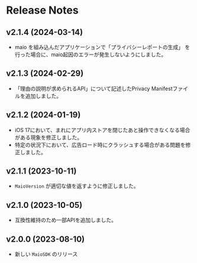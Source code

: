 # Release Notes

## v2.1.4 (2024-03-14)

- maio を組み込んだアプリケーションで「プライバシーレポートの生成」 を行った場合に、maio起因のエラーが発生しないようにしました。

## v2.1.3 (2024-02-29)

- 「理由の説明が求められるAPI」について記述したPrivacy Manifestファイルを追加しました。

## v2.1.2 (2024-01-19)

- iOS 17において、まれにアプリ内ストアを閉じたあと操作できなくなる場合がある現象を修正しました。
- 特定の状況下において、広告ロード時にクラッシュする場合がある問題を修正しました。

## v2.1.1 (2023-10-11)

- `MaioVersion` が適切な値を返すように修正しました。

## v2.1.0 (2023-10-05)

- 互換性維持のため一部APIを追加しました。

## v2.0.0 (2023-08-10)

- 新しい `MaioSDK` のリリース
